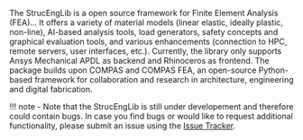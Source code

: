 The StrucEngLib is a open source framework for Finite Element Analysis (FEA)… It offers a variety of material models (linear elastic, ideally plastic, non-line), AI-based analysis tools, load generators, safety concepts and graphical evaluation tools, and various enhancements (connection to HPC, remote servers, user interfaces, etc.). Currently, the library only supports Ansys Mechanical APDL as backend and Rhinoceros as frontend. The package builds upon COMPAS and COMPAS FEA, an open-source Python-based framework for collaboration and research in architecture, engineering and digital fabrication.

!!! note
    - Note that the StrucEngLib is still under developement and therefore could contain bugs. In case you find bugs or would like to request additional functionality, please submit an issue using the [Issue Tracker](https://github.com/StrucEng-Library-kfmresearch/strucenglib-website/issues).

